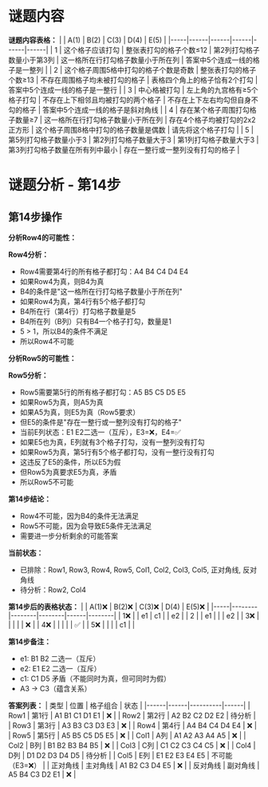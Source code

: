 # 谜题内容

**谜题内容表格：**
|     | A(1) | B(2) | C(3) | D(4) | E(5) |
|-----|------|------|------|------|------|
| 1   | 这个格子应该打勾 | 整张表打勾的格子个数≤12 | 第2列打勾格子数量小于第3列 | 这一格所在行打勾格子数量小于所在列 | 答案中5个连成一线的格子是一整列 |
| 2   | 这个格子周围5格中打勾的格子个数是奇数 | 整张表打勾的格子个数≥13 | 不存在周围格子均未被打勾的格子 | 表格四个角上的格子恰有2个打勾 | 答案中5个连成一线的格子是一整行 |
| 3   | 中心格被打勾 | 左上角的九宫格有≥5个格子打勾 | 不存在上下相邻且均被打勾的两个格子 | 不存在上下左右均勾但自身不勾的格子 | 答案中5个连成一线的格子是斜对角线 |
| 4   | 存在某个格子周围打勾格子数量≥7 | 这一格所在行打勾格子数量小于所在列 | 存在4个格子均被打勾的2x2正方形 | 这个格子周围8格中打勾的格子数量是偶数 | 请先将这个格子打勾 |
| 5   | 第5列打勾格子数量小于3 | 第2列打勾格子数量大于3 | 第1列打勾格子数量大于3 | 第3列打勾格子数量在所有列中最小 | 存在一整行或一整列没有打勾的格子 |

# 谜题分析 - 第14步

## 第14步操作

**分析Row4的可能性：**

**Row4分析：**
- Row4需要第4行的所有格子都打勾：A4 B4 C4 D4 E4
- 如果Row4为真，则B4为真
- B4的条件是"这一格所在行打勾格子数量小于所在列"
- 如果Row4为真，第4行有5个格子都打勾
- B4所在行（第4行）打勾格子数量是5
- B4所在列（B列）只有B4一个格子打勾，数量是1
- 5 > 1，所以B4的条件不满足
- 所以Row4不可能

**分析Row5的可能性：**

**Row5分析：**
- Row5需要第5行的所有格子都打勾：A5 B5 C5 D5 E5
- 如果Row5为真，则A5为真
- 如果A5为真，则E5为真（Row5要求）
- 但E5的条件是"存在一整行或一整列没有打勾的格子"
- 当前E列状态：E1 E2二选一（互斥），E3=❌，E4=✅
- 如果E5也为真，E列就有3个格子打勾，没有一整列没有打勾
- 如果Row5为真，第5行有5个格子都打勾，没有一整行没有打勾
- 这违反了E5的条件，所以E5为假
- 但Row5为真要求E5为真，矛盾
- 所以Row5不可能

**第14步结论：**
- Row4不可能，因为B4的条件无法满足
- Row5不可能，因为会导致E5条件无法满足
- 需要进一步分析剩余的可能答案

**当前状态：**
- 已排除：Row1, Row3, Row4, Row5, Col1, Col2, Col3, Col5, 正对角线, 反对角线
- 待分析：Row2, Col4

**第14步后的表格状态：**
|     | A(1)❌ | B(2)❌ | C(3)❌ | D(4) | E(5)❌ |
|-----|--------|--------|--------|------|--------|
| 1❌ |        | e1     | c1     |      | e2     |
| 2   |        | e1     |        |      | e2     |
| 3❌ |        |        |        |      | ❌     |
| 4❌ |        |        |        |      | ✅     |
| 5❌ |        |        |        | c1   |        |

**第14步备注：**
- e1: B1 B2 二选一（互斥）
- e2: E1 E2 二选一（互斥）
- c1: C1 D5 矛盾（不能同时为真，但可同时为假）
- A3 → C3（蕴含关系）

**答案列表：**
| 类型 | 位置 | 格子组合 | 状态 |
|------|------|----------|------|
| Row1 | 第1行 | A1 B1 C1 D1 E1 | ❌ |
| Row2 | 第2行 | A2 B2 C2 D2 E2 | 待分析 |
| Row3 | 第3行 | A3 B3 C3 D3 E3 | ❌ |
| Row4 | 第4行 | A4 B4 C4 D4 E4 | ❌ |
| Row5 | 第5行 | A5 B5 C5 D5 E5 | ❌ |
| Col1 | A列 | A1 A2 A3 A4 A5 | ❌ |
| Col2 | B列 | B1 B2 B3 B4 B5 | ❌ |
| Col3 | C列 | C1 C2 C3 C4 C5 | ❌ |
| Col4 | D列 | D1 D2 D3 D4 D5 | 待分析 |
| Col5 | E列 | E1 E2 E3 E4 E5 | 不可能（E3=❌） |
| 正对角线 | 主对角线 | A1 B2 C3 D4 E5 | ❌ |
| 反对角线 | 副对角线 | A5 B4 C3 D2 E1 | ❌ |
